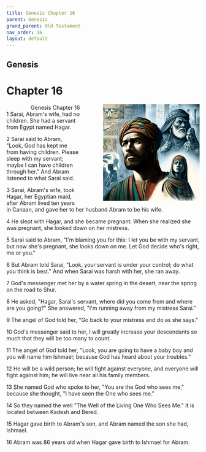 ```yaml
---
title: Genesis Chapter 16
parent: Genesis
grand_parent: Old Testament
nav_order: 16
layout: default
---
```


## Genesis

# Chapter 16

<div style="clear: both; text-align: right;">
    <img src="/assets/Image/Genesis/500/16.jpg" alt="Genesis Chapter 16" class="chapter-image" style="max-width: 50%; height: auto; float: right; margin: 0 0 10px 10px; padding-left: 10%;">
    <figcaption style="font-size: 14px;">Genesis Chapter 16</figcaption>
</div>
1 Sarai, Abram's wife, had no children. She had a servant from Egypt named Hagar.

2 Sarai said to Abram, "Look, God has kept me from having children. Please sleep with my servant; maybe I can have children through her." And Abram listened to what Sarai said.

3 Sarai, Abram's wife, took Hagar, her Egyptian maid, after Abram lived ten years in Canaan, and gave her to her husband Abram to be his wife.

4 He slept with Hagar, and she became pregnant. When she realized she was pregnant, she looked down on her mistress.

5 Sarai said to Abram, "I'm blaming you for this: I let you be with my servant, but now she's pregnant, she looks down on me. Let God decide who's right, me or you."

6 But Abram told Sarai, "Look, your servant is under your control; do what you think is best." And when Sarai was harsh with her, she ran away.

7 God's messenger met her by a water spring in the desert, near the spring on the road to Shur.

8 He asked, "Hagar, Sarai's servant, where did you come from and where are you going?" She answered, "I'm running away from my mistress Sarai."

9 The angel of God told her, "Go back to your mistress and do as she says."

10 God's messenger said to her, I will greatly increase your descendants so much that they will be too many to count.

11 The angel of God told her, "Look, you are going to have a baby boy and you will name him Ishmael; because God has heard about your troubles."

12 He will be a wild person; he will fight against everyone, and everyone will fight against him; he will live near all his family members.

13 She named God who spoke to her, "You are the God who sees me," because she thought, "I have seen the One who sees me."

14 So they named the well "The Well of the Living One Who Sees Me." It is located between Kadesh and Bered.

15 Hagar gave birth to Abram's son, and Abram named the son she had, Ishmael.

16 Abram was 86 years old when Hagar gave birth to Ishmael for Abram.


